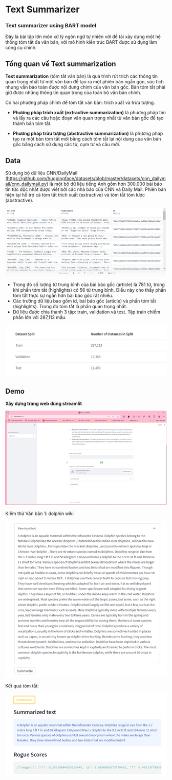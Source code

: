 # Text Summarizer
### Text summarizer using BART model

Đây là bài tập lớn môn xử lý ngôn ngữ tự nhiên với đề tài xây dựng một hệ thống tóm tắt đa văn bản, với mô hình kiến trúc BART được sử dụng làm công cụ chính.

## Tổng quan về Text summarization
**Text summarization** (tóm tắt văn bản) là quá trình rút trích các thông tin quan trọng nhất từ một văn bản để tạo ra một phiên bản ngắn gọn, súc tích nhưng vẫn bảo toàn được nội dung chính của văn bản gốc. Bản tóm tắt phải giữ được những thông tin quan trọng của toàn bộ văn bản chính.

Có hai phương pháp chính để tóm tắt văn bản: trích xuất và trừu tượng.

- **Phương pháp trích xuất (extractive summarization)** là phương pháp tìm và lấy ra các câu hoặc đoạn văn quan trọng nhất từ văn bản gốc để tạo thành bản tóm tắt.
  
- **Phương pháp trừu tượng (abstractive summarization)** là phương pháp tạo ra một bản tóm tắt mới bằng cách tóm tắt lại nội dung của văn bản gốc bằng cách sử dụng các từ, cụm từ và câu mới.

## Data
Sử dụng bộ dữ liệu CNN/DailyMail (https://github.com/huggingface/datasets/blob/master/datasets/cnn_dailymail/cnn_dailymail.py) là một bộ dữ liệu tiếng Anh gồm hơn 300.000 bài báo tin tức độc nhất được viết bởi các nhà báo của CNN và Daily Mail. Phiên bản hiện tại hỗ trợ cả tóm tắt trích xuất (extractive) và tóm tắt tóm lược (abstractive).

![Alt text](image.png)

- Trong đó số lượng từ trung bình của bài báo gốc (article) là 781 từ, trong khi phần tóm tắt (highlights) có 56 từ trung bình. Điều này cho thấy phần tóm tắt thực sự ngắn hơn bài báo gốc rất nhiều.
- Các trường dữ liệu bao gồm id, bài báo gốc (article) và phần tóm tắt (highlights). Trong đó tóm tắt là phần quan trọng nhất.
- Dữ liệu được chia thành 3 tập: train, validation và test. Tập train chiếm phần lớn với 287,113 mẫu.

![Alt text](image-1.png)

## Demo
**Xây dựng trang web dùng streamlit**

![Alt text](image-2.png)

Kiểm thử 
Văn bản 1: dolphin wiki

![Alt text](image-3.png)

Kết quả tóm tắt: 

![Alt text](image-4.png)


